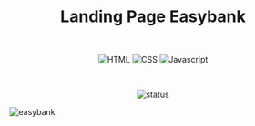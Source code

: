 <h1 align="center">Landing Page Easybank</h1>

<br>
<div align="center">

  ![HTML](https://img.shields.io/badge/HTML5-E34F26?style=for-the-badge&logo=html5&logoColor=white)
  ![CSS](https://img.shields.io/badge/CSS3-1572B6?style=for-the-badge&logo=css3&logoColor=white)
  ![Javascript](https://img.shields.io/badge/JavaScript-F7DF1E?style=for-the-badge&logo=javascript&logoColor=black)

</div>  
  
<br>
  
<div align="center">
  
  ![status](https://img.shields.io/badge/status-complete-green)

</div>

![easybank](https://github.com/FelipePinha/Landing-Page-Easybank/assets/50679370/97d86c76-f89f-4bed-bc62-ddea6a42a706)
